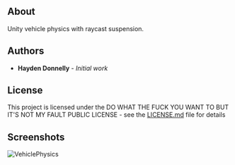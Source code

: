 ## About

Unity vehicle physics with raycast suspension.

## Authors

* **Hayden Donnelly** - *Initial work*

## License

This project is licensed under the DO WHAT THE FUCK YOU WANT TO BUT IT'S NOT MY FAULT PUBLIC LICENSE - see the [LICENSE.md](LICENSE.md) file for details

## Screenshots

![VehiclePhysics](https://user-images.githubusercontent.com/30982485/102825758-70743800-43ad-11eb-9519-f17ed959da6f.gif)

